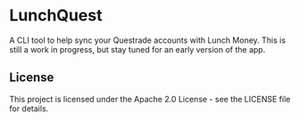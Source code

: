 # LunchQuest

A CLI tool to help sync your Questrade accounts with Lunch Money. This is still a work in progress, but stay tuned
for an early version of the app.

## License

This project is licensed under the Apache 2.0 License - see the LICENSE file for details.
